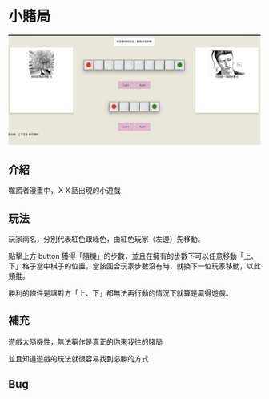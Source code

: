 # 小賭局
![Alt text](/game.png "xk4nk4")

## 介紹
噬謊者漫畫中，ＸＸ話出現的小遊戲

## 玩法
玩家兩名，分別代表紅色跟綠色，由紅色玩家（左邊）先移動。

點擊上方 button 獲得「隨機」的步數，並且在擁有的步數下可以任意移動「上、下」格子當中棋子的位置，當該回合玩家步數沒有時，就換下一位玩家移動，以此類推。

勝利的條件是讓對方「上、下」都無法再行動的情況下就算是贏得遊戲。

## 補充
遊戲太隨機性，無法稱作是真正的你來我往的賭局

並且知道遊戲的玩法就很容易找到必勝的方式

## Bug